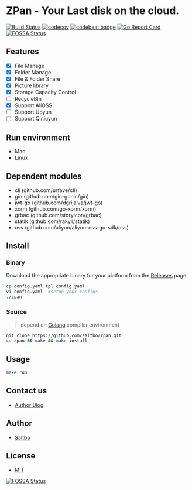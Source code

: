 ZPan - Your Last disk on the cloud. 
=========================
[![Build Status](https://travis-ci.org/saltbo/zpan.svg)](https://travis-ci.org/saltbo/zpan)
[![codecov](https://codecov.io/gh/saltbo/zpan/branch/master/graph/badge.svg)](https://codecov.io/gh/saltbo/zpan)
[![codebeat badge](https://codebeat.co/badges/e97d3305-de49-4a9c-9ead-1aca942b9e16)](https://codebeat.co/projects/github-com-saltbo-zpan-master)
[![Go Report Card](https://goreportcard.com/badge/github.com/saltbo/zpan)](https://goreportcard.com/report/github.com/saltbo/zpan)
[![FOSSA Status](https://app.fossa.com/api/projects/git%2Bgithub.com%2Fsaltbo%2Fzpan.svg?type=shield)](https://app.fossa.com/projects/git%2Bgithub.com%2Fsaltbo%2Fzpan?ref=badge_shield)

## Features
- [x] File Manage
- [x] Folder Manage
- [x] File & Folder Share
- [x] Picture library
- [x] Storage Capacity Control
- [ ] RecycleBin
- [x] Support AliOSS
- [ ] Support Upyun
- [ ] Support Qiniuyun

## Run environment
- Mac
- Linux

## Dependent modules 
- cli (github.com/urfave/cli) 
- gin (github.com/gin-gonic/gin)
- jwt-go (github.com/dgrijalva/jwt-go)
- xorm (github.com/go-xorm/xorm)
- grbac (github.com/storyicon/grbac)
- statik (github.com/rakyll/statik)
- oss (github.com/aliyun/aliyun-oss-go-sdk/oss)

## Install

### Binary
Download the appropriate binary for your platform from the [Releases](https://github.com/saltbo/zpan/releases) page

```bash
cp config.yaml.tpl config.yaml
vi config.yaml  #setup your configs
./zpan
```

### Source

> depend on [Golang](https://golang.org/dl/) compiler environment

```bash
git clone https://github.com/saltbo/zpan.git
cd zpan && make && make install
```

## Usage
```bash
make run
```


## Contact us
- [Author Blog](https://saltbo.cn).

## Author
- [Saltbo](https://github.com/saltbo)

## License
- [MIT](https://github.com/saltbo/zpan/blob/master/LICENSE)


[![FOSSA Status](https://app.fossa.com/api/projects/git%2Bgithub.com%2Fsaltbo%2Fzpan.svg?type=large)](https://app.fossa.com/projects/git%2Bgithub.com%2Fsaltbo%2Fzpan?ref=badge_large)